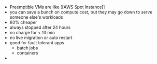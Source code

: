 - Preemptible VMs are like [[AWS Spot Instance]]
- you can save a bunch on compute cost, but they may go down to serve someone else's workloads
- 80% cheaper
- always stopped after 24 hours
- no charge for < 10 min
- no live migration or auto restart
- good for fault tolerant apps
	- batch jobs
	- containers
-